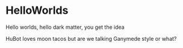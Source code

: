# HelloWorlds
Hello worlds, hello dark matter, you get the idea

HuBot loves moon tacos but are we talking Ganymede style or what? 
